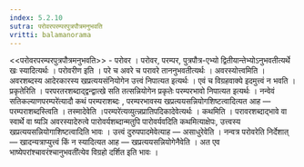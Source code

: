 ```yaml
---
index: 5.2.10
sutra: परोवरपरम्परपुत्रपौत्रमनुभवति
vritti: balamanorama
---
```


<<परोवरपरम्परपुत्रपौत्रमनुभवति>> - परोवर । परोवर, परम्पर, पुत्रपौत्र-एभ्यो द्वितीयान्तेभ्योऽनुभवतीत्यर्थे खः स्यादित्यर्थः । परोवरीण इति । परे च अवरे च परावरे ताननुभवतीत्यर्थः । अवरस्योत्त्वमिति । अवरशब्दस्य आदेरकारस्य खप्रत्ययसंनियोगेन उत्त्वं निपात्यत इत्यर्थः । एवं च विग्रहवाक्ये इदमुत्त्वं न भवति । प्रकृतेरिति । परपरतरशब्दाद्द्वन्द्वात्खे सति तत्सन्नियोगेन प्रकृतेः परम्परभावो निपात्यत इत्यर्थः । नन्वेवं सतिकल्याणपरम्परे॑त्यादौ कथं परम्पराशब्दः , परम्परभावस्य खप्रत्ययसन्नियोगशिष्टत्वादित्यत आह — परम्पराशब्दस्त्विति । तस्मादेवेति ।परम्परे॑त्यव्युत्न्नप्रातिपदिकादेवेत्यर्थः । कथमिति । परावरशब्दाद्भावे वा स्वार्थे वा ष्यञि अवरस्यादेरुत्वे पारोवर्यशब्दान्मतुपि पारोवर्यवदिति कथमित्याक्षेपः, उत्त्वस्य खप्रत्ययसन्नियोगाशिष्टत्वादिति भावः । उत्त्वं दुरुपपादमेवेत्याह — असाधुरेवेति । नन्वत्र परोवरेति निर्देशात् — खादन्यत्राप्युत्त्वं किं न स्यादित्यत आह — खप्रत्ययसन्नियोगेनैवेति । अत एव भाष्येपरांश्चावरंश्चानुभवती॑त्येव विग्रहो दर्शित इति भावः । 